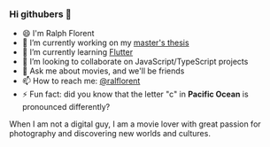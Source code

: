 ### Hi githubers 👋

- 😄 I'm Ralph Florent
- 🔭 I’m currently working on my [master's thesis](https://github.com/ralflorent/master-thesis)
- 🌱 I’m currently learning [Flutter](https://flutter.dev/)
- 👯 I’m looking to collaborate on JavaScript/TypeScript projects
- 💬 Ask me about movies, and we'll be friends
- 📫 How to reach me: [@ralflorent](https://linktr.ee/ralflorent)
- ⚡ Fun fact: did you know that the letter "c" in **Pacific Ocean** is pronounced differently?

When I am not a digital guy, I am a movie lover with great passion for photography and discovering new worlds and cultures.
